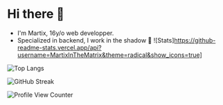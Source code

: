 # Hi there 👋
- I'm Martix, 16y/o web developper.
- Specialized in backend, I work in the shadow 🥷
![Stats]https://github-readme-stats.vercel.app/api?username=MartixInTheMatrix&theme=radical&show_icons=true]

![Top Langs](https://github-readme-stats.vercel.app/api/top-langs/?username=MartixInTheMatrix&layout=compact&theme=radical)

![GitHub Streak](https://github-readme-streak-stats.herokuapp.com/?user=MartixInTheMatrix&theme=radical)

![Profile View Counter](https://komarev.com/ghpvc/?username=MartixInTheMatrix)
